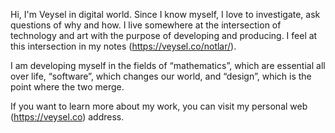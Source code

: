 Hi, I'm Veysel in digital world. Since I know myself, I love to investigate, ask questions of why and how. I live somewhere at the intersection of technology and art with the purpose of developing and producing. I feel at this intersection in my notes (https://veysel.co/notlar/).

I am developing myself in the fields of “mathematics”, which are essential all over life, “software”, which changes our world, and “design”, which is the point where the two merge.

If you want to learn more about my work, you can visit my personal web (https://veysel.co) address.

<!--
**dijitalveysel/dijitalveysel** is a ✨ _special_ ✨ repository because its `README.md` (this file) appears on your GitHub profile.

Here are some ideas to get you started:

- 🔭 I’m currently working on ...
- 🌱 I’m currently learning ...
- 👯 I’m looking to collaborate on ...
- 🤔 I’m looking for help with ...
- 💬 Ask me about ...
- 📫 How to reach me: ...
- 😄 Pronouns: ...
- ⚡ Fun fact: ...
-->
